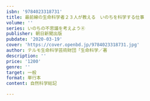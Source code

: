 ```yaml
---
isbn: '9784023318731'
title: 最前線の生命科学者２３人が教える　いのちを科学する仕事
volume: ''
series: いのちの不思議を考えよう④
publisher: 朝日新聞出版
pubdate: '2020-03-19'
cover: 'https://cover.openbd.jp/9784023318731.jpg'
author: テルモ生命科学芸術財団「生命科学／著
description: ''
price: '1200'
genre: ''
target: 一般
format: 単行本
content: 自然科学総記

---
```

